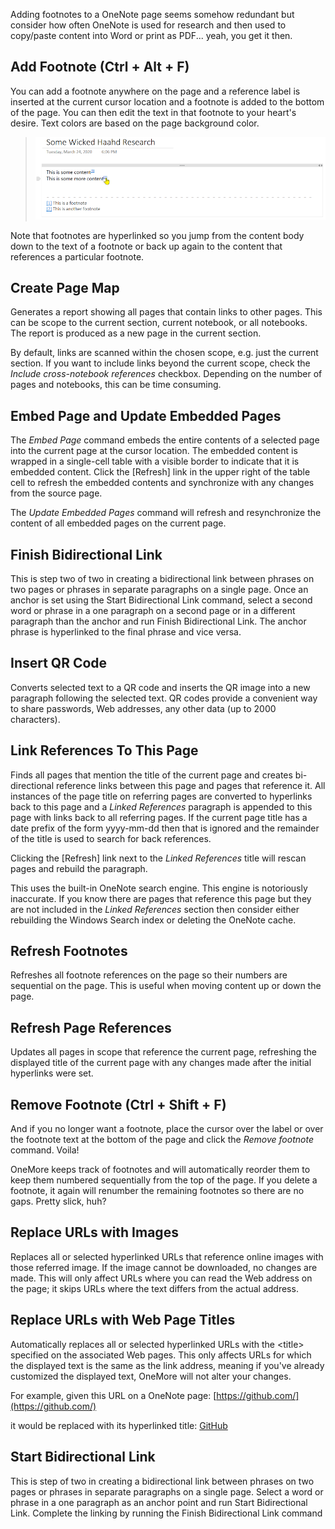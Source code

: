 Adding footnotes to a OneNote page seems somehow redundant but consider how often OneNote
is used for research and then used to copy/paste content into Word or print as PDF... yeah,
you get it then.

## Add Footnote (Ctrl + Alt + F)
You can add a footnote anywhere on the page and a reference label is inserted at the current
cursor location and a footnote is added to the bottom of the page. You can then edit the
text in that footnote to your heart's desire. Text colors are based on the page background color.

> ![Footnotes](images/Footnotes.png)

Note that footnotes are hyperlinked so you jump from the content body down to the text
of a footnote or back up again to the content that references a particular footnote.

## Create Page Map
Generates a report showing all pages that contain links to other pages. This can be
scope to the current section, current notebook, or all notebooks. The report is produced
as a new page in the current section.

By default, links are scanned within the chosen scope, e.g. just the current section.
If you want to include links beyond the current scope, check the _Include cross-notebook
references_ checkbox. Depending on the number of pages and notebooks, this can be time consuming.

## Embed Page and Update Embedded Pages
The _Embed Page_ command embeds the entire contents of a selected page into the current page at the cursor location. The embedded content is wrapped in a single-cell table with a visible border to indicate that it is embedded content. Click the [Refresh] link in the upper right of the table cell to refresh the embedded contents and synchronize with any changes from the source page. 

The _Update Embedded Pages_ command will refresh and resynchronize the content of all embedded pages on the current page.

## Finish Bidirectional Link
This is step two of two in creating a bidirectional link between phrases on two pages or phrases in separate paragraphs on a single page. Once an anchor is set using the Start Bidirectional Link command, select a second word or phrase in a one paragraph on a second page or in a different paragraph than the anchor and run Finish Bidirectional Link. The anchor phrase is hyperlinked to the final phrase and vice versa.

## Insert QR Code
Converts selected text to a QR code and inserts the QR image into a new paragraph following the selected text. QR codes provide a convenient way to share passwords, Web addresses, any other data (up to 2000 characters).

## Link References To This Page
Finds all pages that mention the title of the current page and creates bi-directional reference links between this page and pages that reference it. All instances of the page title on referring pages are converted to hyperlinks back to this page and a _Linked References_ paragraph is appended to this page with links back to all referring pages. If the current page title has a date prefix of the form yyyy-mm-dd then that is ignored and the remainder of the title is used to search for back references.

Clicking the [Refresh] link next to the _Linked References_ title will rescan pages and rebuild the paragraph.

This uses the built-in OneNote search engine. This engine is notoriously inaccurate. If you know there are pages that reference this page but they are not included in the _Linked References_ section then consider either rebuilding the Windows Search index or deleting the OneNote cache.

## Refresh Footnotes
Refreshes all footnote references on the page so their numbers are sequential on the page. 
This is useful when moving content up or down the page.

## Refresh Page References
Updates all pages in scope that reference the current page, refreshing the displayed
title of the current page with any changes made after the initial hyperlinks were set.

## Remove Footnote (Ctrl + Shift + F)
And if you no longer want a footnote, place the cursor over the label or over the footnote
text at the bottom of the page and click the *Remove footnote* command. Voila!

OneMore keeps track of footnotes and will automatically reorder them to keep them numbered
sequentially from the top of the page. If you delete a footnote, it again will renumber
the remaining footnotes so there are no gaps. Pretty slick, huh?

## Replace URLs with Images
Replaces all or selected hyperlinked URLs that reference online images with those referred image. If the image cannot be downloaded, no changes are made. This will only affect URLs where you can read the Web address on the page; it skips URLs where the text differs from the actual address.

## Replace URLs with Web Page Titles
Automatically replaces all or selected hyperlinked URLs with the &lt;title> specified on the 
associated Web pages. This only affects URLs for which the displayed text is the same as the
link address, meaning if you've already customized the displayed text, OneMore will not alter
your changes.

For example, given this URL on a OneNote page: [https://github.com/](https://github.com/)

it would be replaced with its hyperlinked title: [GitHub](https://github.com)

## Start Bidirectional Link
This is step of two in creating a bidirectional link between phrases on two pages or phrases in separate paragraphs on a single page. Select a word or phrase in a one paragraph as an anchor point and run Start Bidirectional Link. Complete the linking by running the Finish Bidirectional Link command
